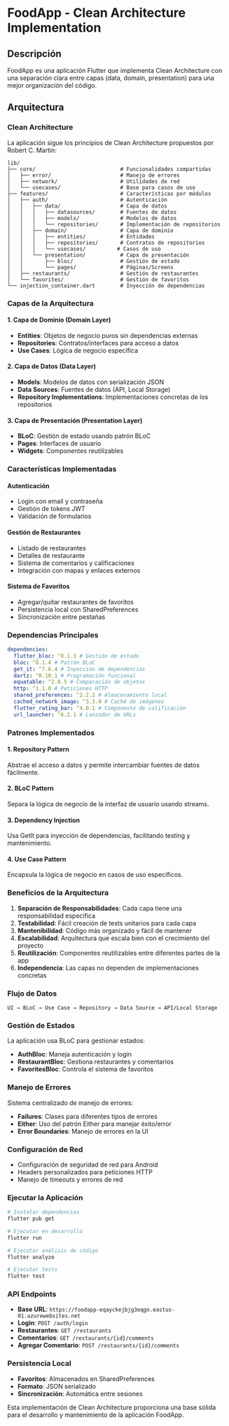 # FoodApp - Clean Architecture Implementation

## Descripción

FoodApp es una aplicación Flutter que implementa Clean Architecture con una separación clara entre capas (data, domain, presentation) para una mejor organización del código.

## Arquitectura

### Clean Architecture

La aplicación sigue los principios de Clean Architecture propuestos por Robert C. Martin:

```
lib/
├── core/                           # Funcionalidades compartidas
│   ├── error/                      # Manejo de errores
│   ├── network/                    # Utilidades de red
│   └── usecases/                   # Base para casos de uso
├── features/                       # Características por módulos
│   ├── auth/                       # Autenticación
│   │   ├── data/                   # Capa de datos
│   │   │   ├── datasources/        # Fuentes de datos
│   │   │   ├── models/             # Modelos de datos
│   │   │   └── repositories/       # Implementación de repositorios
│   │   ├── domain/                 # Capa de dominio
│   │   │   ├── entities/           # Entidades
│   │   │   ├── repositories/       # Contratos de repositorios
│   │   │   └── usecases/          # Casos de uso
│   │   └── presentation/           # Capa de presentación
│   │       ├── bloc/               # Gestión de estado
│   │       └── pages/              # Páginas/Screens
│   ├── restaurants/                # Gestión de restaurantes
│   └── favorites/                  # Gestión de favoritos
└── injection_container.dart        # Inyección de dependencias
```

### Capas de la Arquitectura

#### 1. Capa de Dominio (Domain Layer)

- **Entities**: Objetos de negocio puros sin dependencias externas
- **Repositories**: Contratos/interfaces para acceso a datos
- **Use Cases**: Lógica de negocio específica

#### 2. Capa de Datos (Data Layer)

- **Models**: Modelos de datos con serialización JSON
- **Data Sources**: Fuentes de datos (API, Local Storage)
- **Repository Implementations**: Implementaciones concretas de los repositorios

#### 3. Capa de Presentación (Presentation Layer)

- **BLoC**: Gestión de estado usando patrón BLoC
- **Pages**: Interfaces de usuario
- **Widgets**: Componentes reutilizables

### Características Implementadas

#### Autenticación

- Login con email y contraseña
- Gestión de tokens JWT
- Validación de formularios

#### Gestión de Restaurantes

- Listado de restaurantes
- Detalles de restaurante
- Sistema de comentarios y calificaciones
- Integración con mapas y enlaces externos

#### Sistema de Favoritos

- Agregar/quitar restaurantes de favoritos
- Persistencia local con SharedPreferences
- Sincronización entre pestañas

### Dependencias Principales

```yaml
dependencies:
  flutter_bloc: ^8.1.3 # Gestión de estado
  bloc: ^8.1.4 # Patrón BLoC
  get_it: ^7.6.4 # Inyección de dependencias
  dartz: ^0.10.1 # Programación funcional
  equatable: ^2.0.5 # Comparación de objetos
  http: ^1.1.0 # Peticiones HTTP
  shared_preferences: ^2.2.2 # Almacenamiento local
  cached_network_image: ^3.3.0 # Caché de imágenes
  flutter_rating_bar: ^4.0.1 # Componente de calificación
  url_launcher: ^6.2.1 # Lanzador de URLs
```

### Patrones Implementados

#### 1. Repository Pattern

Abstrae el acceso a datos y permite intercambiar fuentes de datos fácilmente.

#### 2. BLoC Pattern

Separa la lógica de negocio de la interfaz de usuario usando streams.

#### 3. Dependency Injection

Usa GetIt para inyección de dependencias, facilitando testing y mantenimiento.

#### 4. Use Case Pattern

Encapsula la lógica de negocio en casos de uso específicos.

### Beneficios de la Arquitectura

1. **Separación de Responsabilidades**: Cada capa tiene una responsabilidad específica
2. **Testabilidad**: Fácil creación de tests unitarios para cada capa
3. **Mantenibilidad**: Código más organizado y fácil de mantener
4. **Escalabilidad**: Arquitectura que escala bien con el crecimiento del proyecto
5. **Reutilización**: Componentes reutilizables entre diferentes partes de la app
6. **Independencia**: Las capas no dependen de implementaciones concretas

### Flujo de Datos

```
UI → BLoC → Use Case → Repository → Data Source → API/Local Storage
```

### Gestión de Estados

La aplicación usa BLoC para gestionar estados:

- **AuthBloc**: Maneja autenticación y login
- **RestaurantBloc**: Gestiona restaurantes y comentarios
- **FavoritesBloc**: Controla el sistema de favoritos

### Manejo de Errores

Sistema centralizado de manejo de errores:

- **Failures**: Clases para diferentes tipos de errores
- **Either**: Uso del patrón Either para manejar éxito/error
- **Error Boundaries**: Manejo de errores en la UI

### Configuración de Red

- Configuración de seguridad de red para Android
- Headers personalizados para peticiones HTTP
- Manejo de timeouts y errores de red

### Ejecutar la Aplicación

```bash
# Instalar dependencias
flutter pub get

# Ejecutar en desarrollo
flutter run

# Ejecutar análisis de código
flutter analyze

# Ejecutar tests
flutter test
```

### API Endpoints

- **Base URL**: `https://foodapp-eqayckejbjg3eqgn.eastus-01.azurewebsites.net`
- **Login**: `POST /auth/login`
- **Restaurantes**: `GET /restaurants`
- **Comentarios**: `GET /restaurants/{id}/comments`
- **Agregar Comentario**: `POST /restaurants/{id}/comments`

### Persistencia Local

- **Favoritos**: Almacenados en SharedPreferences
- **Formato**: JSON serializado
- **Sincronización**: Automática entre sesiones

Esta implementación de Clean Architecture proporciona una base sólida para el desarrollo y mantenimiento de la aplicación FoodApp.

